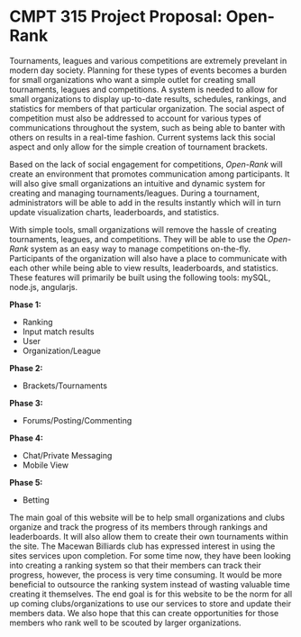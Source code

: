 CMPT 315 Project Proposal: Open-Rank
====================================
Tournaments, leagues and various competitions are extremely prevelant in
modern day society. Planning for these types of events becomes a burden for
small organizations who want a simple outlet for creating small tournaments,
leagues and competitions. A system is needed to allow for small organizations
to display up-to-date results, schedules, rankings, and statistics for members
of that particular organization. The social aspect of competition must also be
addressed to account for various types of communications throughout the
system, such as being able to banter with others on results in a real-time
fashion. Current systems lack this social aspect and only allow for the simple
creation of tournament brackets.

Based on the lack of social engagement for competitions, *Open-Rank* will
create an environment that promotes communication among participants. It will also
give small organizations an intuitive and dynamic system for creating and
managing tournaments/leagues. During a tournament, administrators will be able
to add in the results instantly which will in turn update visualization
charts, leaderboards, and statistics. 

With simple tools, small organizations will remove the hassle of creating
tournaments, leagues, and competitions. They will be able to use the
*Open-Rank* system as an easy way to manage competitions on-the-fly. 
Participants of the organization will also have a place to communicate 
with each other while being able to view results, leaderboards, and statistics.
These features will primarily be built using the following tools: mySQL,
node.js, angularjs.

**Phase 1:**
- Ranking
- Input match results
- User
- Organization/League

**Phase 2:**
- Brackets/Tournaments

**Phase 3:**
- Forums/Posting/Commenting

**Phase 4:**
- Chat/Private Messaging
- Mobile View

**Phase 5:**
- Betting

The main goal of this website will be to help small organizations and clubs organize 
and track the progress of its members through rankings and leaderboards.  It will also
allow them to create their own tournaments within the site.  The Macewan Billiards club
has expressed interest in using the sites services upon completion.  For some time now,
they have been looking into creating a ranking system so that their members can track 
their progress, however, the process is very time consuming. It would be more beneficial 
to outsource the ranking system instead of wasting valuable time creating it themselves. 
The end goal is for this website to be the norm for all up coming clubs/organizations
to use our services to store and update their members data.  We also hope that this 
can create opportunities for those members who rank well to be scouted by larger 
organizations.
